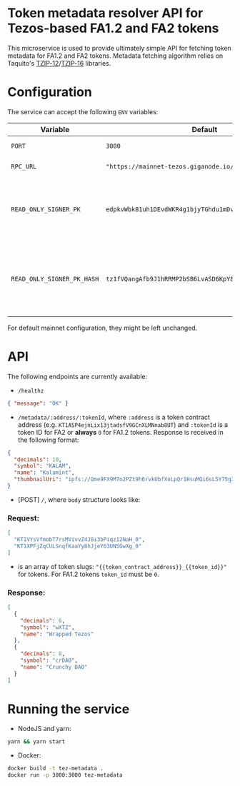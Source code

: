 # Token metadata resolver API for Tezos-based FA1.2 and FA2 tokens

This microservice is used to provide ultimately simple API for fetching token metadata for FA1.2 and FA2 tokens.
Metadata fetching algorithm relies on Taquito's [TZIP-12](https://tezostaquito.io/docs/tzip12)/[TZIP-16](https://tezostaquito.io/docs/metadata-tzip16) libraries.

# Configuration

The service can accept the following `ENV` variables:

| Variable                   | Default                                                  | Description                                                  |
| -------------------------- | -------------------------------------------------------- | ------------------------------------------------------------ |
| `PORT`                     | `3000`                                                   | Expected server port                                         |
| `RPC_URL`                  | `"https://mainnet-tezos.giganode.io/"`                   | RPC URL to be used                                           |
| `READ_ONLY_SIGNER_PK`      | `edpkvWbk81uh1DEvdWKR4g1bjyTGhdu1mDvznPUFE2zDwNsLXrEb9K` | Public key of account with balance used for dry-running      |
| `READ_ONLY_SIGNER_PK_HASH` | `tz1fVQangAfb9J1hRRMP2bSB6LvASD6KpY8A`                   | Public key hash of account with balance used for dry-running |

For default mainnet configuration, they might be left unchanged.

# API

The following endpoints are currently available:

- `/healthz`

```json
{ "message": "OK" }
```

- `/metadata/:address/:tokenId`, where `:address` is a token contract address (e.g. `KT1A5P4ejnLix13jtadsfV9GCnXLMNnab8UT`) and `:tokenId` is a token ID for FA2 or **always** `0` for FA1.2 tokens. Response is received in the following format:

```json
{
  "decimals": 10,
  "symbol": "KALAM",
  "name": "Kalamint",
  "thumbnailUri": "ipfs://Qme9FX9M7o2PZt9h6rvkUbfXoLpQr1HsuMQi6sL5Y75g3A"
}
```

- [POST] `/`, where `body` structure looks like:

### Request:

```json
[
  "KT1VYsVfmobT7rsMVivvZ4J8i3bPiqz12NaH_0",
  "KT1XPFjZqCULSnqfKaaYy8hJjeY63UNSGwXg_0"
]
```

- is an array of token slugs: `"{{token_contract_address}}_{{token_id}}"` for tokens. For FA1.2 tokens `token_id` must be `0`.

### Response:

```json
[
  {
    "decimals": 6,
    "symbol": "wXTZ",
    "name": "Wrapped Tezos"
  },
  {
    "decimals": 8,
    "symbol": "crDAO",
    "name": "Crunchy DAO"
  }
]
```

# Running the service

- NodeJS and yarn:

```bash
yarn && yarn start
```

- Docker:

```bash
docker build -t tez-metadata .
docker run -p 3000:3000 tez-metadata
```
